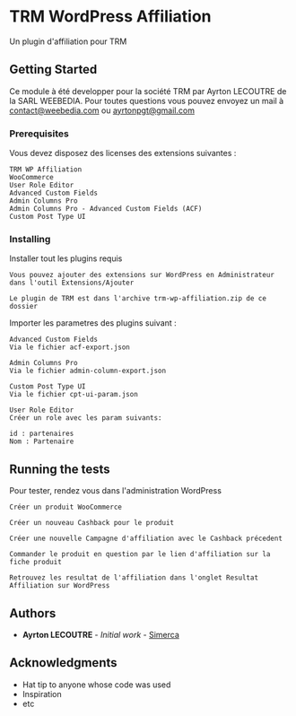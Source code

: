 # TRM WordPress Affiliation

Un plugin d'affiliation pour TRM

## Getting Started

Ce module à été developper pour la société TRM par Ayrton LECOUTRE de la SARL WEEBEDIA. Pour toutes questions vous pouvez envoyez un mail à contact@weebedia.com ou ayrtonpgt@gmail.com

### Prerequisites

Vous devez disposez des licenses des extensions suivantes :

```
TRM WP Affiliation
WooCommerce
User Role Editor
Advanced Custom Fields
Admin Columns Pro
Admin Columns Pro - Advanced Custom Fields (ACF)
Custom Post Type UI
```

### Installing

Installer tout les plugins requis

```
Vous pouvez ajouter des extensions sur WordPress en Administrateur dans l'outil Extensions/Ajouter
```

```
Le plugin de TRM est dans l'archive trm-wp-affiliation.zip de ce dossier
```

Importer les parametres des plugins suivant :
```
Advanced Custom Fields
Via le fichier acf-export.json
```

```
Admin Columns Pro
Via le fichier admin-column-export.json
```

```
Custom Post Type UI
Via le fichier cpt-ui-param.json
```

```
User Role Editor
Créer un role avec les param suivants:

id : partenaires
Nom : Partenaire
```

## Running the tests

Pour tester, rendez vous dans l'administration WordPress

```
Créer un produit WooCommerce
```

```
Créer un nouveau Cashback pour le produit
```

```
Créer une nouvelle Campagne d'affiliation avec le Cashback précedent
```

```
Commander le produit en question par le lien d'affiliation sur la fiche produit
```

```
Retrouvez les resultat de l'affiliation dans l'onglet Resultat Affiliation sur WordPress
```

## Authors

* **Ayrton LECOUTRE** - *Initial work* - [Simerca](https://github.com/Simerca)

## Acknowledgments

* Hat tip to anyone whose code was used
* Inspiration
* etc
